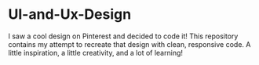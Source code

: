 # UI-and-Ux-Design
I saw a cool design on Pinterest and decided to code it! This repository contains my attempt to recreate that design with clean, responsive code. A little inspiration, a little creativity, and a lot of learning!
